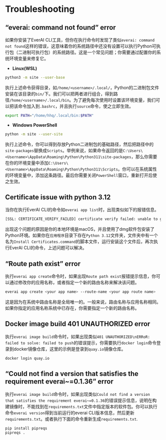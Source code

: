 # Troubleshooting

## “everai: command not found” error
如果你安装了EverAI CLI工具，但你在执行命令时发现了类似`everai: command not found`这样的错误，这意味着你的系统路径中还没有设置可以执行Python可执行包（二进制可执行包）的系统路径。这是一个常见问题；你需要通过配置你的系统环境变量来修复它。  
* **Linux(WSL)**  
```bash
python3 -m site --user-base
```

执行上述命令获得目录，如`/home/<username>/.local/`，Python的二进制包文件安装在该目录的`bin/`下。我们可以把两者进行组合，得到路径`/home/<username>/.local/bin`。为了避免每次使用时设置该环境变量，我们可以把该命令加入到`.bashrc`，并且执行`source`命令，使之立即生效。  
```bash
export PATH="/home/hhq/.local/bin:$PATH"
```
* **Windows PowerShell**  
```bash
python -m site --user-site
```

执行上述命令，你可以得到存放Python二进制包的基础路径，然后把路径中的`site-packages`替换成`Scripts`。举例来说，如果命令返回的是`C:\Users\<Username>\AppData\Roaming\Python\Python311\site-packages`，那么你需要在你的环境变量中添加`C:\Users\<Username>\AppData\Roaming\Python\Python311\Scripts`。你可以在系统属性的环境变量中，添加这条路径。最后你需要关闭`PowerShell`窗口，重新打开后使之生效。

## Certificate issue with python 3.12
当你在执行EverAI CLI的命令如`everai app list`时，出现类似如下的报错信息。  

```bash
[SSL: CERTIFICATE_VERIFY_FAILED] certificate verify failed: unable to get local issuer certificate (_ssl.c:1000)
```
出现这个问题的原因是你的本地环境是macOS，并且使用了dmg软件包安装了Python环境。如果你在`应用程序`目录下存在`Python 3.12`文件夹，文件夹中有一个名为`Install Certificates.command`的脚本文件，运行安装这个文件后，再次执行EverAI CLI的命令，上述问题可以解决。

## “Route path exist” error
执行`everai app create`命令时，如果出现`Route path exist`报错提示信息，你可以通过修改你的应用名称，或者指定一个新的路由名称来解决该问题。  

```bash
everai app create <your app name> --route-name <your app route name>
```

这是因为在系统中路由名称是全局唯一的。一般来说，路由名称与应用名称相同。如果你指定的应用名称系统中已存在，你需要指定一个新的路由名称。

## Docker image build 401 UNAUTHORIZED error
执行`everai image build`命令时，如果出现类似`401 UNAUTHORIZED\nERRoR: failed to solve: failed to push`的错误提示，你需要执行`docker login`命令登录到docker镜像仓库，这里的示例是登录到`quay.io`镜像仓库。  

```bash
docker login quay.io
```

## “Could not find a version that satisfies the requirement everai~=0.1.36” error
执行`everai image build`命令时，如果出现类似`Could not find a version that satisfies the requirement everai~=0.1.36`的错误提示信息，说明在构建镜像时，不能找到在`requirements.txt`文件中指定版本的软件包。你可以执行命令`everai version`得到当前运行的everai CLI版本信息，然后更新`requirements.txt`。或者执行下面的命令重新生成`requirements.txt`.

```bash
pip install pipreqs
pipreqs .
```



